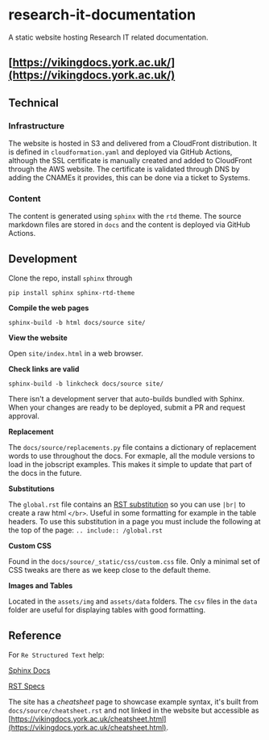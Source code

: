 # research-it-documentation
A static website hosting Research IT related documentation.

## [https://vikingdocs.york.ac.uk/](https://vikingdocs.york.ac.uk/)

## Technical

### Infrastructure

The website is hosted in S3 and delivered from a CloudFront distribution.
It is defined in `cloudformation.yaml` and deployed via GitHub Actions, although the SSL certificate is manually created and added to CloudFront through the AWS website.
The certificate is validated through DNS by adding the CNAMEs it provides, this can be done via a ticket to Systems.

### Content

The content is generated using `sphinx` with the `rtd` theme.
The source markdown files are stored in `docs` and the content is deployed via GitHub Actions.

## Development

Clone the repo, install `sphinx` through

`pip install sphinx sphinx-rtd-theme`

**Compile the web pages**

`sphinx-build -b html docs/source site/`

**View the website**

Open `site/index.html` in a web browser.

**Check links are valid**

`sphinx-build -b linkcheck docs/source site/`

There isn't a development server that auto-builds bundled with Sphinx.
When your changes are ready to be deployed, submit a PR and request approval.

**Replacement**

The `docs/source/replacements.py` file contains a dictionary of replacement words to use throughout the docs. For exmaple, all the module versions to load in the jobscript examples. This makes it simple to update that part of the docs in the future.

**Substitutions**

The `global.rst` file contains an [RST substitution](https://docutils.sourceforge.io/docs/ref/rst/restructuredtext.html#substitution-definitions) so you can use `|br|` to create a raw html `</br>`. Useful in some formatting for example in the table headers. To use this substitution in a page  you must include the following at the top of the page: `.. include:: /global.rst`

**Custom CSS**

Found in the `docs/source/_static/css/custom.css` file. Only a minimal set of CSS tweaks are there as we keep close to the default theme.

**Images and Tables**

Located in the `assets/img` and `assets/data` folders. The `csv` files in the `data` folder are useful for displaying tables with good formatting.

## Reference

For `Re Structured Text` help:

[Sphinx Docs](https://www.sphinx-doc.org/en/master/index.html)

[RST Specs](https://docutils.sourceforge.io/docs/ref/rst/restructuredtext.html)

The site has a *cheatsheet* page to showcase example syntax, it's built from `docs/source/cheatsheet.rst` and not linked in the website but accessible as [https://vikingdocs.york.ac.uk/cheatsheet.html](https://vikingdocs.york.ac.uk/cheatsheet.html).


